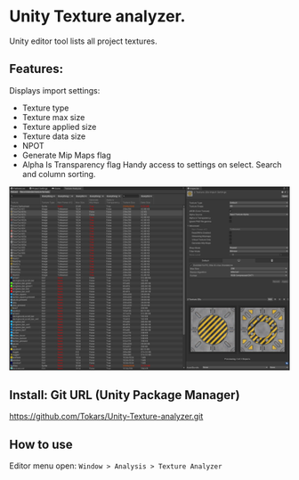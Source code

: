# Unity Texture analyzer.
Unity editor tool lists all project textures.
## Features:
Displays import settings:
- Texture type
- Texture max size
- Texture applied size
- Texture data size
- NPOT
- Generate Mip Maps flag
- Alpha Is Transparency flag
Handy access to settings on select. Search and column sorting.
<img src = "images/texture_analyzer_scr_01.png">

## Install: Git URL (Unity Package Manager)
https://github.com/Tokars/Unity-Texture-analyzer.git

## How to use
Editor menu open: `Window > Analysis > Texture Analyzer`

